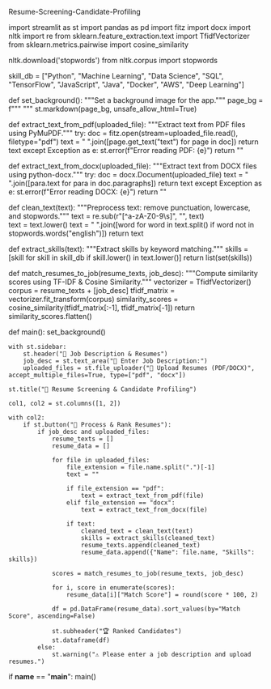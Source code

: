 Resume-Screening-Candidate-Profiling



import streamlit as st
import pandas as pd
import fitz 
import docx
import nltk
import re
from sklearn.feature_extraction.text import TfidfVectorizer
from sklearn.metrics.pairwise import cosine_similarity

nltk.download('stopwords')
from nltk.corpus import stopwords

skill_db = ["Python", "Machine Learning", "Data Science", "SQL", "TensorFlow", "JavaScript", "Java", "Docker", "AWS", "Deep Learning"]

def set_background():
    """Set a background image for the app."""
    page_bg = f"""
    <style>
    .stApp {{
        background-image: url("https://thumbs.dreamstime.com/z/hr-candidate-selection-staffing-talent-background-choice-business-career-hr-candidate-selection-staffing-talent-background-choice-148322873.jpg");
        background-size: cover;
        background-attachment: fixed;
    }}
    </style>
    """
    st.markdown(page_bg, unsafe_allow_html=True)

def extract_text_from_pdf(uploaded_file):
    """Extract text from PDF files using PyMuPDF."""
    try:
        doc = fitz.open(stream=uploaded_file.read(), filetype="pdf")
        text = " ".join([page.get_text("text") for page in doc])
        return text
    except Exception as e:
        st.error(f"Error reading PDF: {e}")
        return ""

def extract_text_from_docx(uploaded_file):
    """Extract text from DOCX files using python-docx."""
    try:
        doc = docx.Document(uploaded_file)
        text = " ".join([para.text for para in doc.paragraphs])
        return text
    except Exception as e:
        st.error(f"Error reading DOCX: {e}")
        return ""

def clean_text(text):
    """Preprocess text: remove punctuation, lowercase, and stopwords."""
    text = re.sub(r"[^a-zA-Z0-9\s]", "", text)  
    text = text.lower()
    text = " ".join([word for word in text.split() if word not in stopwords.words("english")])
    return text

def extract_skills(text):
    """Extract skills by keyword matching."""
    skills = [skill for skill in skill_db if skill.lower() in text.lower()]
    return list(set(skills))

def match_resumes_to_job(resume_texts, job_desc):
    """Compute similarity scores using TF-IDF & Cosine Similarity."""
    vectorizer = TfidfVectorizer()
    corpus = resume_texts + [job_desc]
    tfidf_matrix = vectorizer.fit_transform(corpus)
    similarity_scores = cosine_similarity(tfidf_matrix[:-1], tfidf_matrix[-1])
    return similarity_scores.flatten()

def main():
    set_background() 

    with st.sidebar:
        st.header("📌 Job Description & Resumes")
        job_desc = st.text_area("📝 Enter Job Description:")
        uploaded_files = st.file_uploader("📂 Upload Resumes (PDF/DOCX)", accept_multiple_files=True, type=["pdf", "docx"])

    st.title("📄 Resume Screening & Candidate Profiling")
    
    col1, col2 = st.columns([1, 2])

    with col2:  
        if st.button("🚀 Process & Rank Resumes"):
            if job_desc and uploaded_files:
                resume_texts = []
                resume_data = []
                
                for file in uploaded_files:
                    file_extension = file.name.split(".")[-1]
                    text = ""

                    if file_extension == "pdf":
                        text = extract_text_from_pdf(file)
                    elif file_extension == "docx":
                        text = extract_text_from_docx(file)

                    if text:
                        cleaned_text = clean_text(text)
                        skills = extract_skills(cleaned_text)
                        resume_texts.append(cleaned_text)
                        resume_data.append({"Name": file.name, "Skills": skills})
                
                scores = match_resumes_to_job(resume_texts, job_desc)

                for i, score in enumerate(scores):
                    resume_data[i]["Match Score"] = round(score * 100, 2)

                df = pd.DataFrame(resume_data).sort_values(by="Match Score", ascending=False)
                
                st.subheader("🏆 Ranked Candidates")
                st.dataframe(df)
            else:
                st.warning("⚠️ Please enter a job description and upload resumes.")

if __name__ == "__main__":
    main()
